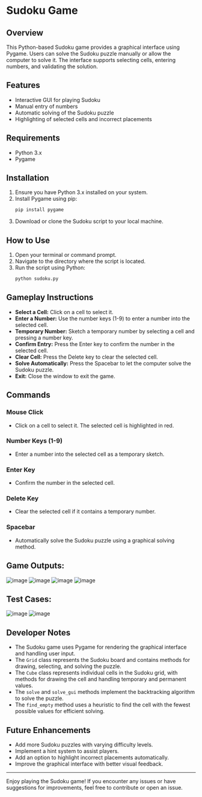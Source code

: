 # Sudoku Game

## Overview
This Python-based Sudoku game provides a graphical interface using Pygame. Users can solve the Sudoku puzzle manually or allow the computer to solve it. The interface supports selecting cells, entering numbers, and validating the solution.

## Features
- Interactive GUI for playing Sudoku
- Manual entry of numbers
- Automatic solving of the Sudoku puzzle
- Highlighting of selected cells and incorrect placements

## Requirements
- Python 3.x
- Pygame

## Installation
1. Ensure you have Python 3.x installed on your system.
2. Install Pygame using pip:
    ```sh
    pip install pygame
    ```
3. Download or clone the Sudoku script to your local machine.

## How to Use
1. Open your terminal or command prompt.
2. Navigate to the directory where the script is located.
3. Run the script using Python:
    ```sh
    python sudoku.py
    ```

## Gameplay Instructions
- **Select a Cell:** Click on a cell to select it.
- **Enter a Number:** Use the number keys (1-9) to enter a number into the selected cell.
- **Temporary Number:** Sketch a temporary number by selecting a cell and pressing a number key.
- **Confirm Entry:** Press the Enter key to confirm the number in the selected cell.
- **Clear Cell:** Press the Delete key to clear the selected cell.
- **Solve Automatically:** Press the Spacebar to let the computer solve the Sudoku puzzle.
- **Exit:** Close the window to exit the game.

## Commands
### Mouse Click
- Click on a cell to select it. The selected cell is highlighted in red.

### Number Keys (1-9)
- Enter a number into the selected cell as a temporary sketch.

### Enter Key
- Confirm the number in the selected cell.

### Delete Key
- Clear the selected cell if it contains a temporary number.

### Spacebar
- Automatically solve the Sudoku puzzle using a graphical solving method.

## Game Outputs:

![image](https://github.com/SaadARazzaq/Sudoku-Game/assets/123338307/1274c722-a724-45be-bf0a-f736f062c3ad)
![image](https://github.com/SaadARazzaq/Sudoku-Game/assets/123338307/33d6db38-65bf-431f-969a-03feee59c20a)
![image](https://github.com/SaadARazzaq/Sudoku-Game/assets/123338307/8d4737ca-8df6-423b-80cf-3d7a2bc77c1b)
![image](https://github.com/SaadARazzaq/Sudoku-Game/assets/123338307/cf5753c0-10a1-485d-8fca-cf217d6c5679)

## Test Cases:

![image](https://github.com/SaadARazzaq/Sudoku-Game/assets/123338307/ce59f9d4-313d-45b9-9b57-731623ff786d)
![image](https://github.com/SaadARazzaq/Sudoku-Game/assets/123338307/72e8c426-1dd6-4ae3-bb02-aba658677e6c)

## Developer Notes
- The Sudoku game uses Pygame for rendering the graphical interface and handling user input.
- The `Grid` class represents the Sudoku board and contains methods for drawing, selecting, and solving the puzzle.
- The `Cube` class represents individual cells in the Sudoku grid, with methods for drawing the cell and handling temporary and permanent values.
- The `solve` and `solve_gui` methods implement the backtracking algorithm to solve the puzzle.
- The `find_empty` method uses a heuristic to find the cell with the fewest possible values for efficient solving.

## Future Enhancements
- Add more Sudoku puzzles with varying difficulty levels.
- Implement a hint system to assist players.
- Add an option to highlight incorrect placements automatically.
- Improve the graphical interface with better visual feedback.

---

Enjoy playing the Sudoku game! If you encounter any issues or have suggestions for improvements, feel free to contribute or open an issue.
